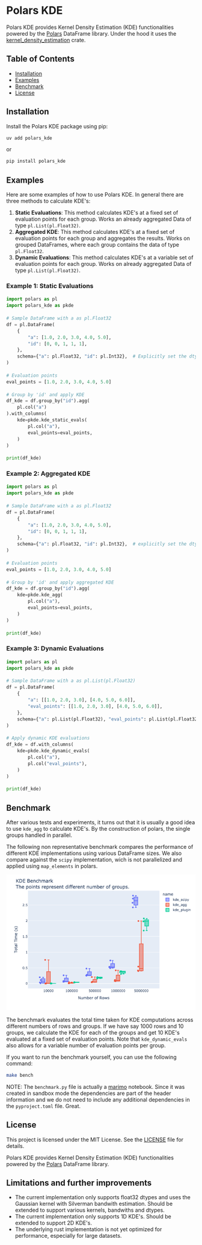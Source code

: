 # Polars KDE

Polars KDE provides Kernel Density Estimation (KDE) functionalities powered by the [Polars](https://www.pola.rs/) DataFrame library. Under the hood it uses the [kernel_density_estimation](https://docs.rs/kernel-density-estimation/latest/kernel_density_estimation/kde/index.html) crate.

## Table of Contents

- [Installation](#installation)
- [Examples](#examples)
- [Benchmark](#benchmark)
- [License](#license)

## Installation

Install the Polars KDE package using pip:

```bash
uv add polars_kde
```
or 
```bash
pip install polars_kde
```

## Examples

Here are some examples of how to use Polars KDE. In general there are three methods to calculate KDE's:

1. **Static Evaluations**: This method calculates KDE's at a fixed set of evaluation points for each group. Works an already aggregated Data of type `pl.List(pl.Float32)`.
2. **Aggregated KDE**: This method calculates KDE's at a fixed set of evaluation points for each group and aggregates the results. Works on grouped DataFrames, where each group contains the data of type `pl.Float32`.
3. **Dynamic Evaluations**: This method calculates KDE's at a variable set of evaluation points for each group. Works on already aggregated Data of type `pl.List(pl.Float32)`.

### Example 1: Static Evaluations

```python
import polars as pl
import polars_kde as pkde

# Sample DataFrame with a as pl.Float32
df = pl.DataFrame(
    {
        "a": [1.0, 2.0, 3.0, 4.0, 5.0],
        "id": [0, 0, 1, 1, 1],
    },
    schema={"a": pl.Float32, "id": pl.Int32},  # Explicitly set the dtypes
)

# Evaluation points
eval_points = [1.0, 2.0, 3.0, 4.0, 5.0]

# Group by 'id' and apply KDE
df_kde = df.group_by("id").agg(
    pl.col("a")
).with_columns(
    kde=pkde.kde_static_evals(
        pl.col("a"),
        eval_points=eval_points,
    )
)

print(df_kde)
```

### Example 2: Aggregated KDE

```python
import polars as pl
import polars_kde as pkde

# Sample DataFrame with a as pl.Float32
df = pl.DataFrame(
    {
        "a": [1.0, 2.0, 3.0, 4.0, 5.0],
        "id": [0, 0, 1, 1, 1],
    },
    schema={"a": pl.Float32, "id": pl.Int32},  # explicitly set the dtypes
)

# Evaluation points
eval_points = [1.0, 2.0, 3.0, 4.0, 5.0]

# Group by 'id' and apply aggregated KDE
df_kde = df.group_by("id").agg(
    kde=pkde.kde_agg(
        pl.col("a"),
        eval_points=eval_points,
    )
)

print(df_kde)
```


### Example 3: Dynamic Evaluations

```python
import polars as pl
import polars_kde as pkde

# Sample DataFrame with a as pl.List(pl.Float32)
df = pl.DataFrame(
    {
        "a": [[1.0, 2.0, 3.0], [4.0, 5.0, 6.0]],
        "eval_points": [[1.0, 2.0, 3.0], [4.0, 5.0, 6.0]],
    },
    schema={"a": pl.List(pl.Float32), "eval_points": pl.List(pl.Float32)},
)

# Apply dynamic KDE evaluations
df_kde = df.with_columns(
    kde=pkde.kde_dynamic_evals(
        pl.col("a"),
        pl.col("eval_points"),
    )
)

print(df_kde)
```

## Benchmark

After various tests and experiments, it turns out that it is usually a good idea to use `kde_agg` to calculate KDE's. By the  construction of polars, the single groups handled in parallel.

The following non representative benchmark compares the performance of different KDE implementations using various DataFrame sizes. We also compare against the `scipy` implementation, wich is not parallelized and applied using `map_elements` in polars.

![Benchmark Results](benchmark.png)

The benchmark evaluates the total time taken for KDE computations across different numbers of rows and groups. If we have say 1000 rows and 10 groups, we calculate the KDE for each of the groups and get 10 KDE's evaluated at a fixed set of evaluation points. Note that `kde_dynamic_evals` also allows for a variable number of evaluation points per group.

If you want to run the benchmark yourself, you can use the following command:

```bash
make bench
```

NOTE: The `benchmark.py` file is actually a [marimo](https://marimo.app) notebook. Since it was created in sandbox mode the dependencies are part of the header information and we do not need to include any additional dependencies in the `pyproject.toml` file. Great.

## License

This project is licensed under the MIT License. See the [LICENSE](LICENSE) file for details.

Polars KDE provides Kernel Density Estimation (KDE) functionalities powered by the [Polars](https://www.pola.rs/) DataFrame library.


## Limitations and further improvements

- The current implementation only supports float32 dtypes and uses the Gaussian kernel with Silverman bandwith estimation. Should be extended to support various kernels, bandwiths and dtypes.
- The current implementation only supports 1D KDE's. Should be extended to support 2D KDE's.
- The underlying rust implementation is not yet optimized for performance, especially for large datasets.